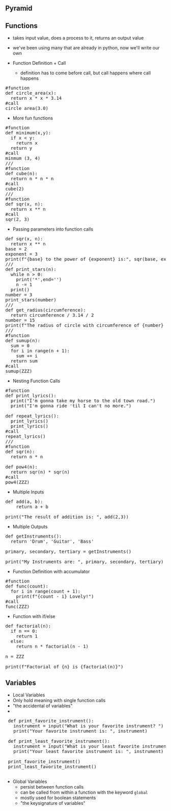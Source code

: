 ## Pyramid

## Functions
- takes input value, does a process to it, returns an output value
- we've been using many that are already in python, now we'll write our own

- Function Definition + Call
  - definition has to come before call, but call happens where call happens
<pre>
#function
def circle_area(x):
  return x * x * 3.14
#call
circle_area(3.0)
</pre>

- More fun functions
<pre>
#function
def minimum(x,y):
  if x < y:
    return x
  return y
#call
minmum (3, 4)
///
#function
def cube(n):
  return n * n * n
#call
cube(2)
///
#function
def sqr(x, n):
  return x ** n
#call
sqr(2, 3)
</pre>

- Passing parameters into function calls
<pre>
def sqr(x, n):
  return x ** n
base = 2
exponent = 3
print(f"{base} to the power of {exponent} is:", sqr(base, exponent))
///
def print_stars(n):
  while n > 0:
    print('*',end='')
    n -= 1
  print()
number = 3
print_stars(number)
///
def get_radius(circumference):
  return circumference / 3.14 / 2
number = 15
print(f"The radius of circle with circumference of {number} is {get_radius(number)}")
///
#function
def sumup(n):
  sum = 0
  for i in range(n + 1):
    sum += i
  return sum
#call
sumup(ZZZ)
</pre>

- Nesting Function Calls
<pre>
#function
def print_lyrics():
  print("I'm gonna take my horse to the old town road.")
  print("I'm gonna ride 'til I can't no more.")

def repeat_lyrics():
  print_lyrics()
  print_lyrics()
#call
repeat_lyrics()
///
#function
def sqr(n):
  return n * n

def pow4(n):
  return sqr(n) * sqr(n)
#call
pow4(ZZZ)
</pre>

- Multiple Inputs
<pre>
def add(a, b):
	return a + b

print("The result of addition is: ", add(2,3))
</pre>

- Multiple Outputs
<pre>
def getInstruments():
  return 'Drum', 'Guitar', 'Bass'

primary, secondary, tertiary = getInstruments()

print("My Instruments are: ", primary, secondary, tertiary)
</pre>

- Function Definition with accumulator
<pre>
#function
def func(count):
  for i in range(count + 1):
    print(f"{count - i} Lovely!")
#call
func(ZZZ)
</pre>

- Function with if/else
<pre>
def factorial(n):
  if n == 0:
    return 1
  else:
    return n * factorial(n - 1)

n = ZZZ

print(f"Factorial of {n} is {factorial(n)}")
</pre>

## Variables

- Local Variables
 - Only hold meaning with single function calls
 - "the accidental of variables"
 -
 <pre>
 def print_favorite_instrument():
   instrument = input("What is your favorite instrument? ")
   print("Your favorite instrument is: ", instrument)

 def print_least_favorite_instrument():
   instrument = input("What is your least favorite instrument? ")
   print("Your least favorite instrument is: ", instrument)

 print_favorite_instrument()
 print_least_favorite_instrument()
 </pre>
- Global Variables
  - persist between function calls
  - can be called from within a function with the keyword `global`
  - mostly used for boolean statements
  - "the keysignature of variables"
